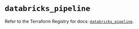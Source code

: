 # `databricks_pipeline`

Refer to the Terraform Registry for docs: [`databricks_pipeline`](https://registry.terraform.io/providers/databricks/databricks/1.86.0/docs/resources/pipeline).
